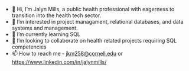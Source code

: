 - 👋 Hi, I’m Jalyn Mills, a public health professional with eagerness to transition into the health tech sector.
- 👀 I’m interested in project managament, relational databases, and data systems and management.
- 🌱 I’m currently learning SQL
- 💞️ I’m looking to collaborate on health related projects requiring SQL competencies 
- 📫 How to reach me - jkm258@cornell.edu or https://www.linkedin.com/in/jalynmills/

<!---
millsjalyn/millsjalyn is a ✨ special ✨ repository because its `README.md` (this file) appears on your GitHub profile.
You can click the Preview link to take a look at your changes.
--->
